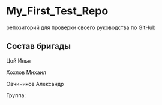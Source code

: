 # My_First_Test_Repo
репозиторий для проверки своего руководства по GitHub
## Состав бригады

Цой Илья

Хохлов Михаил

Овчиников Александр

Группа: 
